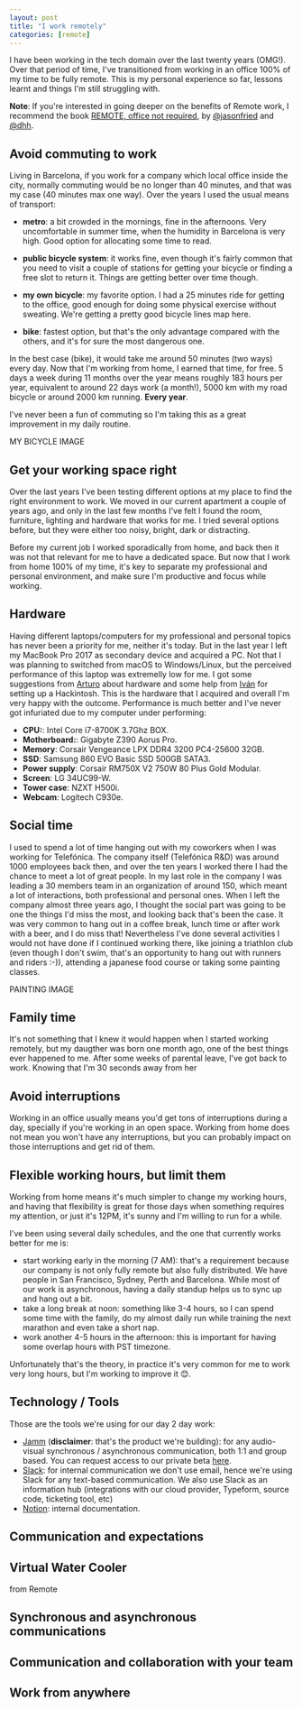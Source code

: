 ```yaml
---
layout: post
title: "I work remotely"
categories: [remote]
---
```


I have been working in the tech domain over the last twenty years (OMG!). Over that period of time, I've transitioned from 
working in an office 100% of my time to be fully remote. This is my personal experience so far, lessons learnt and 
things I'm still struggling with.

**Note**: If you're interested in going deeper on the benefits of Remote work, I recommend the book 
[REMOTE, office not required](https://basecamp.com/books/remote), by [@jasonfried](https://twitter.com/jasonfried) 
and [@dhh](https://twitter.com/dhh).

## Avoid commuting to work

Living in Barcelona, if you work for a company which local office inside the city, normally commuting would be
no longer than 40 minutes, and that was my case (40 minutes max one way). Over the years I used the usual means of transport:

* **metro**: a bit crowded in the mornings, fine in the afternoons. Very uncomfortable in summer time, when the humidity
    in Barcelona is very high. Good option for allocating some time to read.

* **public bicycle system**: it works fine, even though it's fairly common that you need to visit a couple of stations
    for getting your bicycle or finding a free slot to return it. Things are getting better over time though.

* **my own bicycle**: my favorite option. I had a 25 minutes ride for getting to the office, good enough for doing
    some physical exercise without sweating. We're getting a pretty good bicycle lines map here.

* **bike**: fastest option, but that's the only advantage compared with the others, and it's for sure the most dangerous one.

In the best case (bike), it would take me around 50 minutes (two ways) every day. Now that I'm working from home, I earned
that time, for free. 5 days a week during 11 months over the year means roughly 183 hours per year, equivalent to around 22 days work
(a month!), 5000 km with my road bicycle or around 2000 km running. **Every year**.

I've never been a fun of commuting so I'm taking this as a great improvement in my daily routine.

MY BICYCLE IMAGE

## Get your working space right

Over the last years I've been testing different options at my place to find the right environment to work. We moved in our current
apartment a couple of years ago, and only in the last few months I've felt I found the room, furniture, lighting and hardware that
works for me. I tried several options before, but they were either too noisy, bright, dark or distracting.

Before my current job I worked sporadically from home, and back then it was not that relevant for me to have a dedicated space.
But now that I work from home 100% of my time, it's key to separate my professional and personal environment, and make sure I'm
productive and focus while working.

## Hardware

Having different laptops/computers for my professional and personal topics has never been a priority for me, neither it's today.
But in the last year I left my MacBook Pro 2017 as secondary device and acquired a PC. Not that I was planning to switched from macOS
to Windows/Linux, but the perceived performance of this laptop was extremelly low for me. I got some suggestions from
[Arturo](https://twitter.com/arturogdg) about hardware and some help from [Iván](https://twitter.com/drslump) for setting up a Hackintosh.
This is the hardware that I acquired and overall I'm very happy with the outcome. Performance is much better and I've never got
infuriated due to my computer under performing:

* **CPU:**: Intel Core i7-8700K 3.7Ghz BOX.
* **Motherboard:**: Gigabyte Z390 Aorus Pro.
* **Memory**: Corsair Vengeance LPX DDR4 3200 PC4-25600 32GB.
* **SSD**: Samsung 860 EVO Basic SSD 500GB SATA3.
* **Power supply**: Corsair RM750X V2 750W 80 Plus Gold Modular.
* **Screen**: LG 34UC99-W.
* **Tower case**: NZXT H500i.
* **Webcam**: Logitech C930e.

## Social time

I used to spend a lot of time hanging out with my coworkers when I was working for Telefónica. The company itself (Telefónica R&D) was around
1000 employees back then, and over the ten years I worked there I had the chance to meet a lot of great people.
In my last role in the company I was leading a 30 members team in an organization of around 150, which meant a lot of interactions, both
professional and personal ones. When I left the company almost three years ago, I thought the social part was going to be one the
things I'd miss the most, and looking back that's been the case.
It was very common to hang out in a coffee break, lunch time or after work with a beer, and I do miss that!
Nevertheless I've done several activities I would not have done if I continued working there, like joining a triathlon club (even though
I don't swim, that's an opportunity to hang out with runners and riders :-)), attending a japanese food course or taking some painting
classes.

PAINTING IMAGE

## Family time

It's not something that I knew it would happen when I started working remotely, but my daugther was born one month ago, one of the best things ever happened to me.
After some weeks of parental leave, I've got back to work. Knowing that I'm 30 seconds away from her 


## Avoid interruptions
Working in an office usually means you'd get tons of interruptions during a day, specially if you're working in an open space.
Working from home does not mean you won't have any interruptions, but you can probably impact on those interruptions and get rid of them.

## Flexible working hours, but limit them

Working from home means it's much simpler to change my working hours, and having that flexibility is great for those days
when something requires my attention, or just it's 12PM, it's sunny and I'm willing to run for a while.

I've been using several daily schedules, and the one that currently works better for me is:

- start working early in the morning (7 AM): that's a requirement because our company is not only fully remote but also fully distributed. We have people
 in San Francisco, Sydney, Perth and Barcelona. While most of our work is asynchronous, having a daily standup helps us to sync up and hang out a bit.
- take a long break at noon: something like 3-4 hours, so I can spend some time with the family, do my almost daily run while training the next marathon and
 even take a short nap. 
- work another 4-5 hours in the afternoon: this is important for having some overlap hours with PST timezone.

Unfortunately that's the theory, in practice it's very common for me to work very long hours, but I'm working to improve it :blush:. 

## Technology / Tools
Those are the tools we're using for our day 2 day work:

- [Jamm](https://jamm.app) (**disclaimer**: that's the product we're building): for any audio-visual synchronous / asynchronous communication, both 1:1 and group based. You
can request access to our private beta [here](https://jammhq.typeform.com/to/m0mbZw).
- [Slack](https://slack.com/): for internal communication we don't use email, hence we're using Slack for any text-based communication. We also use Slack as an information hub
(integrations with our cloud provider, Typeform, source code, ticketing tool, etc)
- [Notion](https://notion.so): internal documentation.

## Communication and expectations

## Virtual Water Cooler
from Remote

## Synchronous and asynchronous communications

## Communication and collaboration with your team

## Work from anywhere